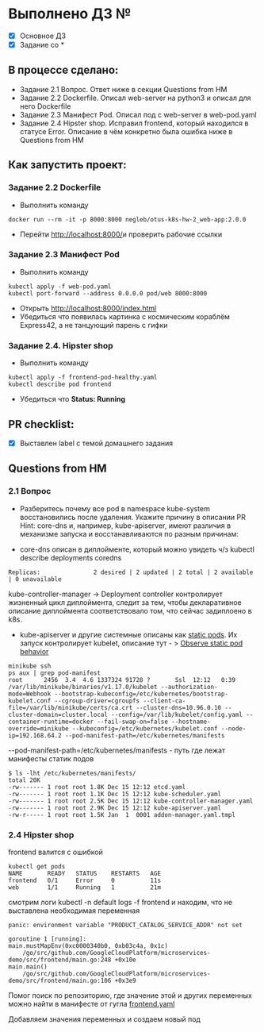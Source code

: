 # Выполнено ДЗ №

 - [x] Основное ДЗ
 - [x] Задание со *

## В процессе сделано:
 - Задание 2.1 Вопрос. Ответ ниже в секции Questions from HM
 - Задание 2.2 Dockerfile. Описал web-server на python3 и описал для него Dockerfile
 - Задание 2.3 Манифест Pod. Описал под с web-server в web-pod.yaml
 - Задание 2.4 Hipster shop. Исправил frontend, который находился в статусе Error. Описание в чём конкретно была ошибка ниже в Questions from HM

## Как запустить проект:
### Задание 2.2 Dockerfile
- Выполнить команду
```
docker run --rm -it -p 8000:8000 negleb/otus-k8s-hw-2_web-app:2.0.0
```
- Перейти [http://localhost:8000/](http://localhost:8000/ )и проверить рабочие ссылки

### Задание 2.3 Манифест Pod
- Выполнить команду 
```
kubectl apply -f web-pod.yaml
kubectl port-forward --address 0.0.0.0 pod/web 8000:8000
```
- Открыть [http://localhost:8000/index.html](http://localhost:8000/index.html)
- Убедиться что появилась картинка с космическим кораблём Express42, а не танцующий парень с гифки

### Задание 2.4. Hipster shop

- Выполнить команду 
```
kubectl apply -f frontend-pod-healthy.yaml
kubectl describe pod frontend
```
- Убедиться что **Status:       Running**

## PR checklist:
 - [x] Выставлен label с темой домашнего задания

## Questions from HM
### 2.1 Вопрос
- Разберитесь почему все pod в namespace kube-system восстановились после удаления. Укажите причину в описании PR Hint: core-dns и, например, kube-apiserver, имеют различия в механизме запуска и восстанавливаются по разным причинам:

* core-dns описан в диплойменте, который можно увидеть ч/з
  kubectl describe deployments coredns

```
Replicas:               2 desired | 2 updated | 2 total | 2 available | 0 unavailable
```

kube-controller-manager -> Deployment controller контролирует жизненный цикл диплоймента, следит за тем, чтобы декларативное описание диплоймента соответствовало том, что сейчас задиплоено в k8s.

- kube-apiserver и другие системные описаны как [static pods](https://kubernetes.io/docs/tasks/configure-pod-container/static-pod/). Их запуск контролирует kubelet, описание тут - > [Observe static pod behavior](https://kubernetes.io/docs/tasks/configure-pod-container/static-pod/#behavior-of-static-pods)

```
minikube ssh
ps aux | grep pod-manifest
root      2456  3.4  4.6 1337324 91728 ?       Ssl  12:12   0:39 /var/lib/minikube/binaries/v1.17.0/kubelet --authorization-mode=Webhook --bootstrap-kubeconfig=/etc/kubernetes/bootstrap-kubelet.conf --cgroup-driver=cgroupfs --client-ca-file=/var/lib/minikube/certs/ca.crt --cluster-dns=10.96.0.10 --cluster-domain=cluster.local --config=/var/lib/kubelet/config.yaml --container-runtime=docker --fail-swap-on=false --hostname-override=minikube --kubeconfig=/etc/kubernetes/kubelet.conf --node-ip=192.168.64.2 --pod-manifest-path=/etc/kubernetes/manifests
```

--pod-manifest-path=/etc/kubernetes/manifests - путь где лежат манифесты статик подов

```
$ ls -lht /etc/kubernetes/manifests/
total 20K
-rw------- 1 root root 1.8K Dec 15 12:12 etcd.yaml
-rw------- 1 root root 1.1K Dec 15 12:12 kube-scheduler.yaml
-rw------- 1 root root 2.5K Dec 15 12:12 kube-controller-manager.yaml
-rw------- 1 root root 2.9K Dec 15 12:12 kube-apiserver.yaml
-rw-r----- 1 root root 1.5K Jan  1  0001 addon-manager.yaml.tmpl
```
### 2.4 Hipster shop
frontend валится с ошибкой

```
kubectl get pods
NAME       READY   STATUS    RESTARTS   AGE
frontend   0/1     Error     0          11s
web        1/1     Running   1          21m
```

смотрим логи
kubectl -n default logs -f frontend
и находим, что не выставлена необходимая переменная

```
panic: environment variable "PRODUCT_CATALOG_SERVICE_ADDR" not set

goroutine 1 [running]:
main.mustMapEnv(0xc0000340b0, 0xb03c4a, 0x1c)
	/go/src/github.com/GoogleCloudPlatform/microservices-demo/src/frontend/main.go:248 +0x10e
main.main()
	/go/src/github.com/GoogleCloudPlatform/microservices-demo/src/frontend/main.go:106 +0x3e9
```

Помог поиск по репозиторию, где значение этой и других переменных можно найти в манифесте от гугла [frontend.yaml](https://github.com/GoogleCloudPlatform/microservices-demo/blob/master/kubernetes-manifests/frontend.yaml)

Добавляем значения переменных и создаем новый под
